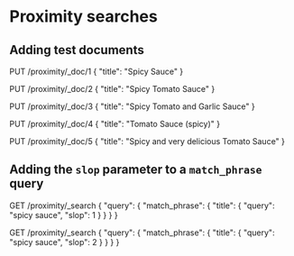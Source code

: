 # Proximity searches

## Adding test documents


PUT /proximity/_doc/1
{
  "title": "Spicy Sauce"
}



PUT /proximity/_doc/2
{
  "title": "Spicy Tomato Sauce"
}



PUT /proximity/_doc/3
{
  "title": "Spicy Tomato and Garlic Sauce"
}



PUT /proximity/_doc/4
{
  "title": "Tomato Sauce (spicy)"
}



PUT /proximity/_doc/5
{
  "title": "Spicy and very delicious Tomato Sauce"
}


## Adding the `slop` parameter to a `match_phrase` query


GET /proximity/_search
{
  "query": {
    "match_phrase": {
      "title": {
        "query": "spicy sauce",
        "slop": 1
      }
    }
  }
}



GET /proximity/_search
{
  "query": {
    "match_phrase": {
      "title": {
        "query": "spicy sauce",
        "slop": 2
      }
    }
  }
}
